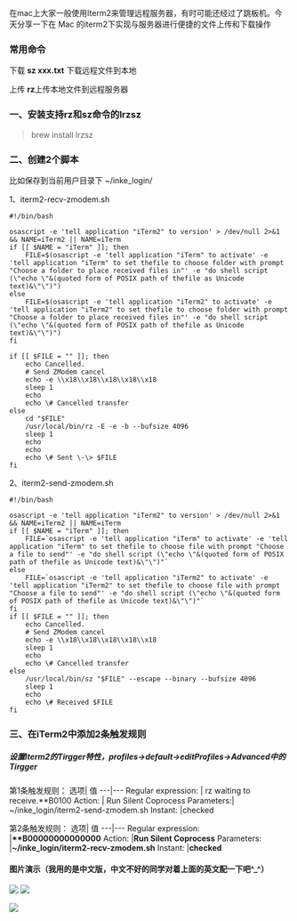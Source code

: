 
在mac上大家一般使用Iterm2来管理远程服务器，有时可能还经过了跳板机。今天分享一下在 Mac 的iterm2下实现与服务器进行便捷的文件上传和下载操作

### 常用命令 
下载 **sz xxx.txt** 下载远程文件到本地

上传 **rz**上传本地文件到远程服务器

### 一、安装支持rz和sz命令的lrzsz
> brew install lrzsz

### 二、创建2个脚本
比如保存到当前用户目录下  ~/inke_login/

1、iterm2-recv-zmodem.sh

```
#!/bin/bash
 
osascript -e 'tell application "iTerm2" to version' > /dev/null 2>&1 && NAME=iTerm2 || NAME=iTerm
if [[ $NAME = "iTerm" ]]; then
    FILE=$(osascript -e 'tell application "iTerm" to activate' -e 'tell application "iTerm" to set thefile to choose folder with prompt "Choose a folder to place received files in"' -e "do shell script (\"echo \"&(quoted form of POSIX path of thefile as Unicode text)&\"\")")
else
    FILE=$(osascript -e 'tell application "iTerm2" to activate' -e 'tell application "iTerm2" to set thefile to choose folder with prompt "Choose a folder to place received files in"' -e "do shell script (\"echo \"&(quoted form of POSIX path of thefile as Unicode text)&\"\")")
fi
 
if [[ $FILE = "" ]]; then
    echo Cancelled.
    # Send ZModem cancel
    echo -e \\x18\\x18\\x18\\x18\\x18
    sleep 1
    echo
    echo \# Cancelled transfer
else
    cd "$FILE"
    /usr/local/bin/rz -E -e -b --bufsize 4096
    sleep 1
    echo
    echo
    echo \# Sent \-\> $FILE
fi
```
2、iterm2-send-zmodem.sh


```
#!/bin/bash
 
osascript -e 'tell application "iTerm2" to version' > /dev/null 2>&1 && NAME=iTerm2 || NAME=iTerm
if [[ $NAME = "iTerm" ]]; then
    FILE=`osascript -e 'tell application "iTerm" to activate' -e 'tell application "iTerm" to set thefile to choose file with prompt "Choose a file to send"' -e "do shell script (\"echo \"&(quoted form of POSIX path of thefile as Unicode text)&\"\")"`
else
    FILE=`osascript -e 'tell application "iTerm2" to activate' -e 'tell application "iTerm2" to set thefile to choose file with prompt "Choose a file to send"' -e "do shell script (\"echo \"&(quoted form of POSIX path of thefile as Unicode text)&\"\")"`
fi
if [[ $FILE = "" ]]; then
    echo Cancelled.
    # Send ZModem cancel
    echo -e \\x18\\x18\\x18\\x18\\x18
    sleep 1
    echo
    echo \# Cancelled transfer
else
    /usr/local/bin/sz "$FILE" --escape --binary --bufsize 4096
    sleep 1
    echo
    echo \# Received $FILE
fi
```
### 三、在iTerm2中添加2条触发规则
#####  设置Iterm2的Tirgger特性，profiles->default->editProfiles->Advanced中的Tirgger

第1条触发规则：
选项| 值
---|---
Regular expression:  | rz waiting to receive.\*\*B0100
Action: | Run Silent Coprocess
Parameters:| ~/inke_login/iterm2-send-zmodem.sh
Instant: |checked


第2条触发规则：
选项| 值
---|---
Regular expression: |**\*\*B00000000000000**
Action: |**Run Silent Coprocess**
Parameters: |**~/inke_login/iterm2-recv-zmodem.sh**
Instant: |**checked**

#### 图片演示（我用的是中文版，中文不好的同学对着上面的英文配一下吧^_^）
![](https://tva1.sinaimg.cn/large/008i3skNly1gt6wc09yjaj30pl0h5my2.jpg)
![](https://tva1.sinaimg.cn/large/008i3skNly1gt6wcbb3g2j30po0h9q40.jpg)

![](https://tva1.sinaimg.cn/large/008i3skNly1gt6wbl6lilj30xp0d13ze.jpg)
